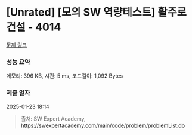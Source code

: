 # [Unrated] [모의 SW 역량테스트] 활주로 건설 - 4014 

[문제 링크](https://swexpertacademy.com/main/code/problem/problemDetail.do?contestProbId=AWIeW7FakkUDFAVH) 

### 성능 요약

메모리: 396 KB, 시간: 5 ms, 코드길이: 1,092 Bytes

### 제출 일자

2025-01-23 18:14



> 출처: SW Expert Academy, https://swexpertacademy.com/main/code/problem/problemList.do